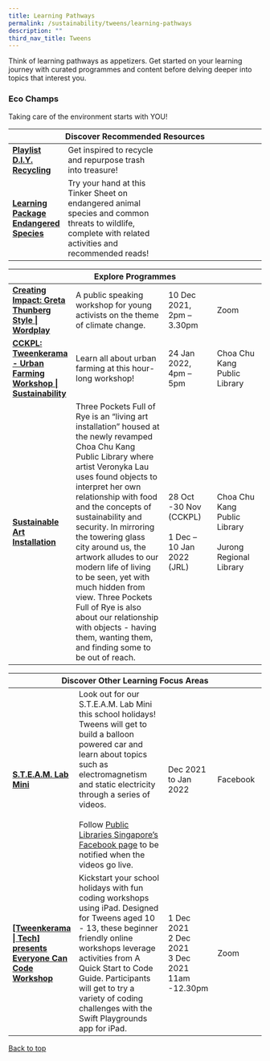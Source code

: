 ```yaml
---
title: Learning Pathways
permalink: /sustainability/tweens/learning-pathways
description: ""
third_nav_title: Tweens
---
```

Think of learning pathways as appetizers. Get started on your learning journey with curated programmes and content before delving deeper into topics that interest you.

<h3 class="has-text-jade"><b>Eco Champs</b></h3>
Taking care of the environment starts with YOU!

<div class="horizontal-scroll margin--bottom--lg">
  <table class="generic-table">
    <thead>
      <tr>
        <th colspan="4" class="is-uppercase has-weight-normal has-text-jade">Discover Recommended Resources</th>
      </tr>
    </thead>
    <tbody>
      <tr>
        <td style="width: 20%;"><a href="/sustainability/tweens/content" class="has-text-jade"><b> Playlist<br>D.I.Y. Recycling</b></a></td>
        <td style="width: 40%;"> Get inspired to recycle and repurpose trash into treasure!</td>
        <td style="width: 20%;"> </td>
        <td style="width: 20%;"> </td>
      </tr>
      <tr>
        <td><a href="https://childrenandteens.nlb.gov.sg/images/unsorted/tweenkerama/EndangeredSpecies_Preview_FA.pdf" target="_blank" class="has-text-jade"><b> Learning Package<br>Endangered Species</b></a></td>
        <td> Try your hand at this Tinker Sheet on endangered animal species and common threats to wildlife, complete with related activities and recommended reads!</td>
        <td></td>
        <td> </td>
      </tr>
    </tbody>
  </table>
</div>

<div class="horizontal-scroll margin--bottom--lg">
  <table class="generic-table">
    <thead>
      <tr>
        <th colspan="4" class="is-uppercase has-weight-normal has-text-jade">Explore Programmes</th>
      </tr>
    </thead>
    <tbody>
      <tr>
        <td style="width: 20%;"><a href="#" target="_blank" class="has-text-jade"><b>Creating Impact: Greta Thunberg Style | Wordplay</b></a></td>
        <td style="width: 40%;"> A public speaking workshop for young activists on the theme of climate change.</td>
        <td style="width: 20%;"> 10 Dec 2021,<br>2pm – 3.30pm</td>
        <td style="width: 20%;">Zoom</td>
      </tr>
      <tr>
        <td><a href="#" target="_blank" class="has-text-jade"><b> CCKPL: Tweenkerama - Urban Farming Workshop | Sustainability</b></a></td>
        <td> Learn all about urban farming at this hour-long workshop!</td>
        <td>24 Jan 2022, 4pm – 5pm</td>
        <td>Choa Chu Kang Public Library </td>
      </tr>
			 <tr>
        <td><a href="#" target="_blank" class="has-text-jade"><b>Sustainable Art Installation</b></a></td>
        <td>Three Pockets Full of Rye is an “living art installation” housed at the newly revamped Choa Chu Kang Public Library where artist Veronyka Lau uses found objects to interpret her own relationship with food and the concepts of sustainability and security. In mirroring the towering glass city around us, the artwork alludes to our modern life of living to be seen, yet with much hidden from view. Three Pockets Full of Rye is also about our relationship with objects - having them, wanting them, and finding some to be out of reach.</td>
        <td>28 Oct -30 Nov <br> (CCKPL)<br><br>1 Dec – 10 Jan 2022 <br>(JRL)</td>
        <td>Choa Chu Kang Public Library<br><br>Jurong Regional Library</td>
      </tr>
    </tbody>
  </table>
</div>
			
<div class="horizontal-scroll margin--bottom--lg">
  <table class="generic-table">
    <thead>
      <tr>
        <th colspan="4" class="is-uppercase has-weight-normal has-text-jade">Discover Other Learning Focus Areas</th>
      </tr>
    </thead>
    <tbody>
      <tr>
        <td style="width: 20%;"><a href="https://www.facebook.com/publiclibrarysg" target="_blank" class="has-text-jade"><b>S.T.E.A.M. Lab Mini</b></a></td>
        <td style="width: 40%;">Look out for our S.T.E.A.M. Lab Mini this school holidays! Tweens will get to build a balloon powered car and learn about topics such as electromagnetism and static electricity through a series of videos.<br><br>
Follow <a href="https://www.facebook.com/publiclibrarysg" target="_blank" class="has-text-jade">Public Libraries Singapore’s Facebook page</a> to be notified when the videos go live.</td>
        <td style="width: 20%;">Dec 2021 to Jan 2022</td>
        <td style="width: 20%;">Facebook</td>
      </tr>
      <tr>
      <td><a href="#" target="_blank" class="has-text-jade"><b> [Tweenkerama | Tech] presents Everyone Can Code Workshop</b></a></td>
        <td> Kickstart your school holidays with fun coding workshops using iPad. Designed for Tweens aged 10 - 13, these beginner friendly online workshops leverage activities from A Quick Start to Code Guide. Participants will get to try a variety of coding challenges with the Swift Playgrounds app for iPad.</td>
        <td>1 Dec 2021 <br>2 Dec 2021 <br>3 Dec 2021 <br>11am -12.30pm</td>
        <td>Zoom</td>
      </tr>
    </tbody>
  </table>
</div>

<p class="has-text-right margin--top--xl"><a href="#main-content" class="has-text-jade">Back to top</a></p>